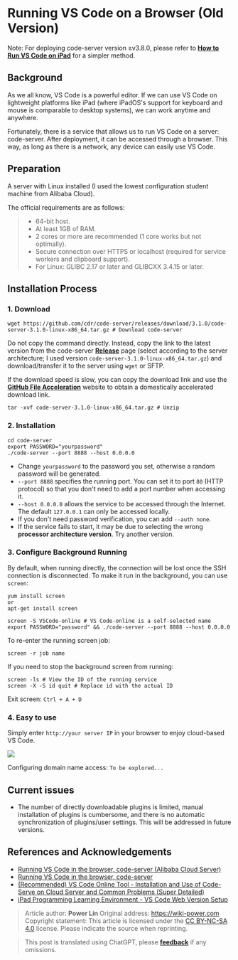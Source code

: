 # Running VS Code on a Browser (Old Version)

Note: For deploying code-server version ≥v3.8.0, please refer to [**How to Run VS Code on iPad**](https://wiki-power.com/en/如何在iPad上运行VSCode) for a simpler method.

## Background

As we all know, VS Code is a powerful editor. If we can use VS Code on lightweight platforms like iPad (where iPadOS's support for keyboard and mouse is comparable to desktop systems), we can work anytime and anywhere.

Fortunately, there is a service that allows us to run VS Code on a server: code-server. After deployment, it can be accessed through a browser. This way, as long as there is a network, any device can easily use VS Code.

## Preparation

A server with Linux installed (I used the lowest configuration student machine from Alibaba Cloud).

The official requirements are as follows:

> - 64-bit host.
> - At least 1GB of RAM.
> - 2 cores or more are recommended (1 core works but not optimally).
> - Secure connection over HTTPS or localhost (required for service workers and clipboard support).
> - For Linux: GLIBC 2.17 or later and GLIBCXX 3.4.15 or later.

## Installation Process

### 1. Download

```shell
wget https://github.com/cdr/code-server/releases/download/3.1.0/code-server-3.1.0-linux-x86_64.tar.gz # Download code-server
```

Do not copy the command directly. Instead, copy the link to the latest version from the code-server [**Release**](https://github.com/cdr/code-server/releases) page (select according to the server architecture; I used version `code-server-3.1.0-linux-x86_64.tar.gz`) and download/transfer it to the server using `wget` or SFTP.

If the download speed is slow, you can copy the download link and use the [**GitHub File Acceleration**](https://gh.api.99988866.xyz/) website to obtain a domestically accelerated download link.

```shell
tar -xvf code-server-3.1.0-linux-x86_64.tar.gz # Unzip
```

### 2. Installation

```shell
cd code-server
export PASSWORD="yourpassword"
./code-server --port 8888 --host 0.0.0.0
```

- Change `yourpassword` to the password you set, otherwise a random password will be generated.
- `--port 8888` specifies the running port. You can set it to port `80` (HTTP protocol) so that you don't need to add a port number when accessing it.
- `--host 0.0.0.0` allows the service to be accessed through the Internet. The default `127.0.0.1` can only be accessed locally.
- If you don't need password verification, you can add `--auth none`.
- If the service fails to start, it may be due to selecting the wrong **processor architecture version**. Try another version.

### 3. Configure Background Running

By default, when running directly, the connection will be lost once the SSH connection is disconnected. To make it run in the background, you can use `screen`:

```shell
yum install screen
or
apt-get install screen
```

```shell
screen -S VSCode-online # VS Code-online is a self-selected name
export PASSWORD="password" && ./code-server --port 8888 --host 0.0.0.0
```

To re-enter the running screen job:

```shell
screen -r job name
```

If you need to stop the background screen from running:

```shell
screen -ls # View the ID of the running service
screen -X -S id quit # Replace id with the actual ID
```

Exit screen: `Ctrl + A + D`

### 4. Easy to use

Simply enter `http://your server IP` in your browser to enjoy cloud-based VS Code.

![](https://f004.backblazeb2.com/file/wiki-media/img/20200413181001.jpg)

Configuring domain name access: `To be explored...`

## Current issues

- The number of directly downloadable plugins is limited, manual installation of plugins is cumbersome, and there is no automatic synchronization of plugins/user settings. This will be addressed in future versions.

## References and Acknowledgements

- [Running VS Code in the browser, code-server (Alibaba Cloud Server)](https://copyfuture.com/blogs-details/20200405045150018h4edt0f4q8486jq)
- [Running VS Code in the browser, code-server](https://segmentfault.com/a/1190000022267386)
- [(Recommended) VS Code Online Tool - Installation and Use of Code-Serve on Cloud Server and Common Problems (Super Detailed)](https://blog.csdn.net/Granery/article/details/90415636)
- [iPad Programming Learning Environment - VS Code Web Version Setup](https://blog.icodef.com/2019/11/17/1670)

> Article author: **Power Lin**
> Original address: <https://wiki-power.com>
> Copyright statement: This article is licensed under the [CC BY-NC-SA 4.0](https://creativecommons.org/licenses/by/4.0/) license. 
> Please indicate the source when reprinting.

> This post is translated using ChatGPT, please [**feedback**](https://github.com/linyuxuanlin/Wiki_MkDocs/issues/new) if any omissions.